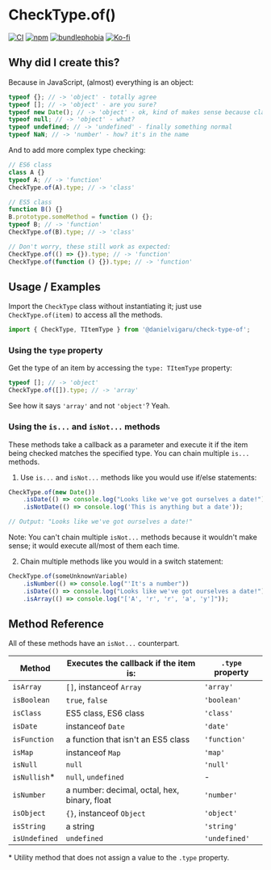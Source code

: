 # CheckType.of()

[![CI](https://github.com/danielvigaru/check-type-of/actions/workflows/node.js.yml/badge.svg)](https://github.com/danielvigaru/check-type-of/actions/workflows/node.js.yml)
[![npm](https://img.shields.io/badge/npm-FFF?style=flat&logo=npm&logoColor=fff&color=CB3837)](https://www.npmjs.com/package/@danielvigaru/check-type-of)
[![bundlephobia](https://img.shields.io/bundlephobia/min/%40danielvigaru%2Fcheck-type-of%40latest)](https://bundlephobia.com/package/@danielvigaru/check-type-of@latest)
[![Ko-fi](https://img.shields.io/badge/Ko--fi-FF5E5B?style=flat&logo=ko-fi&logoColor=white&color=D34F4C)](https://ko-fi.com/Y8Y1DZBZU)

## Why did I create this?

Because in JavaScript, (almost) everything is an object:

```javascript
typeof {}; // -> 'object' - totally agree
typeof []; // -> 'object' - are you sure?
typeof new Date(); // -> 'object' - ok, kind of makes sense because class instances are objects in JS, but it's useless
typeof null; // -> 'object' - what?
typeof undefined; // -> 'undefined' - finally something normal
typeof NaN; // -> 'number' - how? it's in the name
```

And to add more complex type checking:

```javascript
// ES6 class
class A {}
typeof A; // -> 'function'
CheckType.of(A).type; // -> 'class'

// ES5 class
function B() {}
B.prototype.someMethod = function () {};
typeof B; // -> 'function'
CheckType.of(B).type; // -> 'class'

// Don't worry, these still work as expected:
CheckType.of(() => {}).type; // -> 'function'
CheckType.of(function () {}).type; // -> 'function'
```

## Usage / Examples

Import the `CheckType` class without instantiating it; just use `CheckType.of(item)` to access all the methods.

```javascript
import { CheckType, TItemType } from '@danielvigaru/check-type-of';
```

### Using the `type` property

Get the type of an item by accessing the `type: TItemType` property:

```javascript
typeof []; // -> 'object'
CheckType.of([]).type; // -> 'array'
```

See how it says `'array'` and not `'object'`? Yeah.

### Using the `is...` and `isNot...` methods

These methods take a callback as a parameter and execute it if the item being checked matches the specified type. You can chain multiple `is...` methods.

1. Use `is...` and `isNot...` methods like you would use if/else statements:

```javascript
CheckType.of(new Date())
    .isDate(() => console.log("Looks like we've got ourselves a date!"))
    .isNotDate(() => console.log('This is anything but a date'));

// Output: "Looks like we've got ourselves a date!"
```

Note: You can't chain multiple `isNot...` methods because it wouldn't make sense; it would execute all/most of them each time.

2. Chain multiple methods like you would in a switch statement:

```javascript
CheckType.of(someUnknownVariable)
    .isNumber(() => console.log("'It's a number"))
    .isDate(() => console.log("Looks like we've got ourselves a date!"))
    .isArray(() => console.log("['A', 'r', 'r', 'a', 'y']"));
```

## Method Reference

All of these methods have an `isNot...` counterpart.

| **Method**    | **Executes the callback if the item is:**    | `.type` property |
| ------------- | -------------------------------------------- | ---------------- |
| `isArray`     | `[]`, instanceof `Array`                     | `'array'`        |
| `isBoolean`   | `true`, `false`                              | `'boolean'`      |
| `isClass`     | ES5 class, ES6 class                         | `'class'`        |
| `isDate`      | instanceof `Date`                            | `'date'`         |
| `isFunction`  | a function that isn't an ES5 class           | `'function'`     |
| `isMap`       | instanceof `Map`                             | `'map'`          |
| `isNull`      | `null`                                       | `'null'`         |
| `isNullish`\* | `null`, `undefined`                          | -                |
| `isNumber`    | a number: decimal, octal, hex, binary, float | `'number'`       |
| `isObject`    | `{}`, instanceof `Object`                    | `'object'`       |
| `isString`    | a string                                     | `'string'`       |
| `isUndefined` | `undefined`                                  | `'undefined'`    |

\* Utility method that does not assign a value to the `.type` property.
